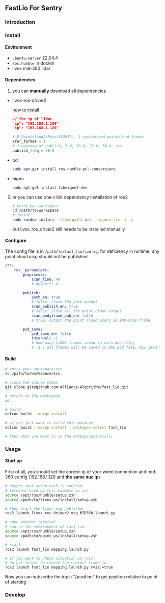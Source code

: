 ## FastLio For Sentry

### Introduction

### Install

#### Environment

- `ubuntu-server` 22.04.4
- `ros:humble` in docker
- livox mid-360 lidar

#### Dependencies

1. you can **manually** download all dependencies

- livox-ros-driver2

    [how to install](https://github.com/Livox-SDK/livox_ros_driver2)
    ```json
    // the ip of lidar
    "ip": "192.168.1.156"
    "ip": "192.168.1.120"
    ```
    ```py
    # 0-Pointcloud2(PointXYZRTL), 1-customized pointcloud format
    xfer_format = 1
    # frequency of publish, 5.0, 10.0, 20.0, 50.0, etc.
    publish_freq = 50.0 
    ```

- pcl

    ```sh
    sudo apt-get install ros-humble-pcl-conversions
    ```

- eigen

    ```sh
    sudo apt-get install libeigen3-dev
    ```
2. or you can use one-click dependency installation of ros2

    ```sh
    # entry you workspace
    cd /path/to/workspace
    # install
    sudo rosdep install --from-paths src --ignore-src -r -y
    ```

    but livox_ros_driver2 still needs to be installed manually

#### Configure

The config file is in `/path/to/fast_lio/config`, for deficiency in runtime, any point cloud msg should not be published

```yaml
/**:
    ros__parameters:
        preprocess:
            scan_line: 40 
            # default: 4

        publish:
            path_en: true 
            # false: close the path output
            scan_publish_en: true 
            # false: close all the point cloud output
            scan_bodyframe_pub_en: false 
            # true: output the point cloud scans in IMU-body-frame

        pcd_save:
            pcd_save_en: false
            interval: -1 
            # how many LiDAR frames saved in each pcd file;
            # -1 : all frames will be saved in ONE pcd file, may lead to memory crash when having too much frames.

```
#### Build

```sh
# entry your workspace/src
cd /path/to/workspace/src

# clone the source codes
git clone git@github.com:Alliance-Algorithm/fast_lio.git

# return to the workspace
cd ..

# build
colcon build --merge-install

# if you just want to build this package
colcon build --merge-install --packages-select fast_lio

# then what you want is in the workspace/install/ 
```


### Usage
#### Start up

First of all, you should set the correct ip of your wired connection and mid-360 config (192.168.1.120 and **the same nuc ip**)

```sh
# ensure that setup.bash is sourced
# terminal used by this example is zsh
source /opt/ros/humble/setup.zsh
source /path/to/livox_ws/install/setup.zsh

# then start the lidar msg publisher
ros2 launch livox_ros_driver2 msg_MID360_launch.py

# open another terminal
# source the environment of fast_lio
source /opt/ros/humble/setup.zsh
source /path/to/point_ws/install/setup.zsh

# start
ros2 launch fast_lio mapping.launch.py

# if you want to check situation in rviz
# do not forget to choose the correct frame_id
ros2 launch fast_lio mapping.launch.py rviz:=true
```

Now you can subscribe the topic "/position" to get position relative to point of starting

### Develop
#### 